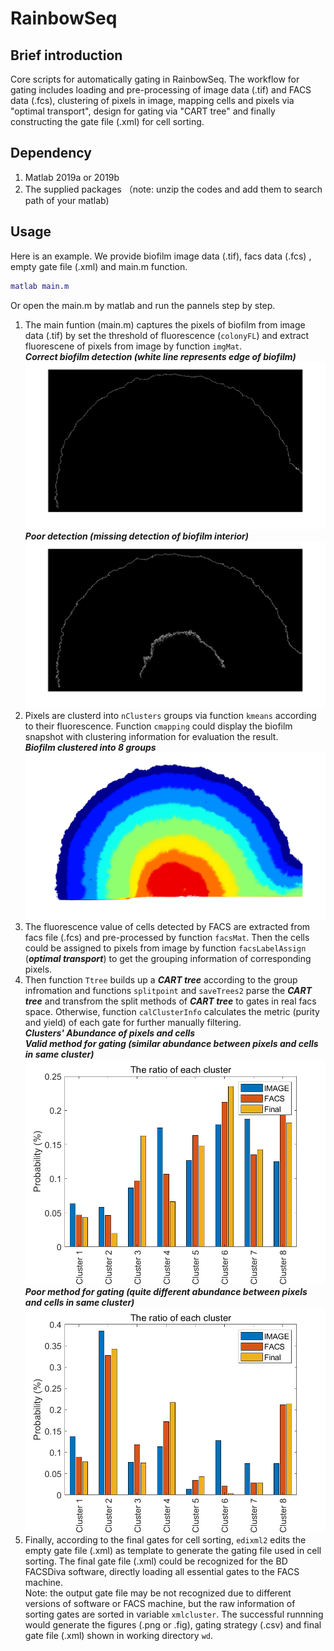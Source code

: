 # RainbowSeq
## Brief introduction
Core scripts for automatically gating in RainbowSeq.
The workflow for gating includes loading and pre-processing of image data (.tif) and FACS data (.fcs), clustering of pixels in image, mapping cells and pixels via "optimal transport", design for gating via "CART tree" and finally constructing the gate file (.xml) for cell sorting.

## Dependency
1. Matlab 2019a or 2019b
2. The supplied packages （note: unzip the codes and add them to search path of your matlab)

## Usage 
Here is an example. We provide biofilm image data (.tif), facs data (.fcs) , empty gate file (.xml) and main.m function.
```MATLAB
matlab main.m
```  
Or open the main.m by matlab and run the pannels step by step.  

1. The main funtion (main.m) captures the pixels of biofilm from image data (.tif) by set the threshold of fluorescence (`colonyFL`) and extract fluorescene of pixels from image  by function `imgMat`. <br>
***Correct biofilm detection (white line represents edge of biofilm)*** <br>
![image](https://github.com/Shenpinggg/RainbowSeq/blob/820b99da07e7ff9d3e09d5a91b7ade2a3e257e4e/Example/image_clustering/Test/colonyEdge.png)
***Poor detection (missing detection of biofilm interior)***<br>
![image](https://github.com/Shenpinggg/RainbowSeq/blob/820b99da07e7ff9d3e09d5a91b7ade2a3e257e4e/Example/image_clustering/Test/error_detection.png)
2. Pixels are clusterd into `nClusters` groups via function `kmeans` according to their fluorescence. Function `cmapping` could display the biofilm snapshot with clustering information for evaluation the result. <br> ***Biofilm clustered into 8 groups***<br>![image](https://github.com/Shenpinggg/RainbowSeq/blob/820b99da07e7ff9d3e09d5a91b7ade2a3e257e4e/Example/image_clustering/Test/mapping_to_biofilm.png) <br>
3. The fluorescence value of cells detected by FACS are extracted from facs file (.fcs) and pre-processed by function `facsMat`. Then the cells could be assigned to pixels from image by function `facsLabelAssign` (***optimal transport***) to get the grouping information of corresponding pixels. <br>
4. Then function `Ttree` builds up a ***CART tree*** according to the group infromation and functions `splitpoint` and `saveTrees2` parse the ***CART tree*** and transfrom the split methods of ***CART tree*** to gates in real facs space. Otherwise, function `calClusterInfo` calculates the metric (purity and yield) of each gate for further manually filtering. <br> ***Clusters' Abundance of pixels and cells*** <br> ***Valid method for gating (similar abundance between pixels and cells in same cluster)*** <br> ![image]( https://github.com/Shenpinggg/RainbowSeq/blob/820b99da07e7ff9d3e09d5a91b7ade2a3e257e4e/Example/facs_clustering/Test/abundance.png)<br>***Poor method for gating (quite different abundance between pixels and cells in same cluster)***<br> ![image](https://github.com/Shenpinggg/RainbowSeq/blob/820b99da07e7ff9d3e09d5a91b7ade2a3e257e4e/Example/facs_clustering/Test/poor_result.png)<br>
5. Finally, according to the final gates for cell sorting, `edixml2` edits the empty gate file (.xml) as template to generate the gating file used in cell sorting. The final gate file (.xml) could be recognized for the BD FACSDiva software, directly loading all essential gates to the FACS machine.<br>
Note: the output gate file may be not recognized due to different versions of software or FACS machine, but the raw information of sorting gates are sorted in variable `xmlcluster`.
The successful runnning would generate the figures (.png or .fig),  gating strategy (.csv) and final gate file (.xml) shown in working directory `wd`.
